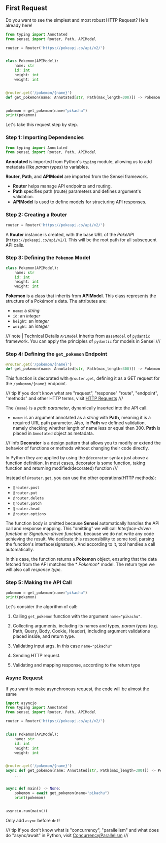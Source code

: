 ## First Request

Do you want to see the simplest and most robust HTTP Request? He's already here!

```python
from typing import Annotated
from sensei import Router, Path, APIModel

router = Router('https://pokeapi.co/api/v2/')


class Pokemon(APIModel):
    name: str
    id: int
    height: int
    weight: int


@router.get('/pokemon/{name}')
def get_pokemon(name: Annotated[str, Path(max_length=300)]) -> Pokemon: ...


pokemon = get_pokemon(name="pikachu")
print(pokemon)
```

Let's take this request step by step.

### Step 1: Importing Dependencies

```python
from typing import Annotated
from sensei import Router, Path, APIModel
```

**Annotated** is imported from Python's `typing` module, allowing us to add metadata (like *param types*) to variables.

**Router**, **Path**, and **APIModel** are imported from the Sensei framework.

- **Router** helps manage API endpoints and routing.
- **Path** specifies path (route) parameters and defines argument's validation.
- **APIModel** is used to define models for structuring API responses.

### Step 2: Creating a Router

```python
router = Router('https://pokeapi.co/api/v2/')
```

A **Router** instance is created, with the base URL of the *PokéAPI* (`https://pokeapi.co/api/v2/`). This will be the
root path for all subsequent API calls.

### Step 3: Defining the `Pokemon` Model

```python
class Pokemon(APIModel):
    name: str
    id: int
    height: int
    weight: int
```

**Pokemon** is a class that inherits from **APIModel**. This class represents the structure of a Pokémon's data.
The attributes are:

- `name`: a *string*
- `id`: an *integer*
- `height`: an *integer*
- `weight`: an *integer*

/// note | Technical Details
`APIModel` inherits from `BaseModel` of `pydantic` framework. You can apply the principles of `pydantic` for models
in Sensei
///

### Step 4: Defining the `get_pokemon` Endpoint

```python
@router.get('/pokemon/{name}')
def get_pokemon(name: Annotated[str, Path(max_length=300)]) -> Pokemon: ...
```

This function is decorated with `@router.get`, defining it as a GET request for the `/pokemon/{name}` endpoint.

/// tip
If you don't know what are "request", "response" "route", "endpoint", "methods" and other HTTP terms, visit
[HTTP Requests](/learn/http_requests.html)
///

The `{name}` is a *path parameter*, dynamically inserted into the API call.

- `name`: is an argument annotated as a *string* with **Path**, meaning it is a required URL path parameter. Also, in
  **Path** we defined validation, namely checking whether length of name less or equal then 300. **Path** is placed in
  `Annotated` object as metadata.

/// info
**Decorator** is a design pattern that allows you to modify or extend the behavior of functions or methods without
changing their code directly.

In Python they are applied by using the `@decorator` syntax just above a
function definition. In most cases, decorator is some function, taking function and returning modified(decorated)
function
///

Instead of `@router.get`, you can use the other operations(HTTP methods):

* `@router.post`
* `@router.put`
* `@router.delete`
* `@router.patch`
* `@router.head`
* `@router.options`

The function body is omitted because **Sensei** automatically handles the API call and response mapping. This "omitting"
we will call *Interface-driven function* or *Signature-driven function*, because we do not write any code achieving
the result. We dedicate this responsibility to some tool, parsing the function's interface(signature). And according to
it,
tool handles a call automatically.

In this case, the function returns a **Pokemon** object, ensuring that the data fetched from the API matches the *
*Pokemon** model.
The return type we will also call *response type*.

### Step 5: Making the API Call

```python
pokemon = get_pokemon(name="pikachu")
print(pokemon)
```

Let's consider the algorithm of call:

1) Calling `get_pokemon` function with the argument `name="pikachu"`.

2) Collecting arguments, including its names and types, *param types* (e.g. Path, Query, Body, Cookie, Header),
   including
   argument validations placed inside, and return type.

3) Validating input args. In this case `name="pikachu"`

4) Sending HTTP request.

5) Validating and mapping response, according to the return type

### Async Request

If you want to make asynchronous request, the code will be almost the same

```python
import asyncio
from typing import Annotated
from sensei import Router, Path, APIModel

router = Router('https://pokeapi.co/api/v2/')


class Pokemon(APIModel):
    name: str
    id: int
    height: int
    weight: int


@router.get('/pokemon/{name}')
async def get_pokemon(name: Annotated[str, Path(max_length=300)]) -> Pokemon:
    ...


async def main() -> None:
    pokemon = await get_pokemon(name="pikachu")
    print(pokemon)


asyncio.run(main())
```

Only add `async` before `def`!

/// tip
If you don't know what is "concurrency", "parallelism" and what does do "async/await" in Python,
visit [Concurrency/Parallelism](/learn/concurrency_parallelism.html)
///
